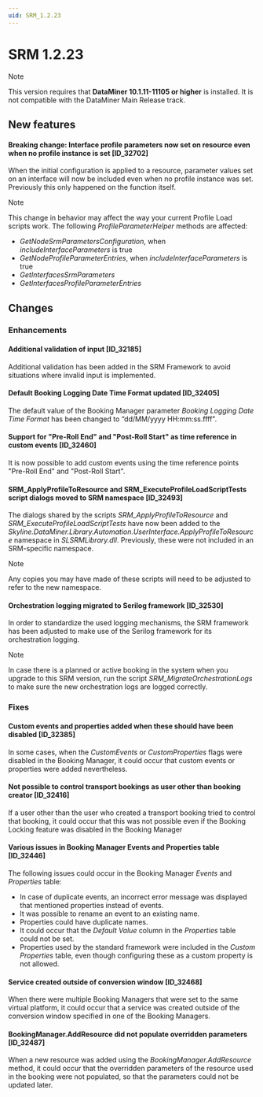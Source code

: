 ```yaml
---
uid: SRM_1.2.23
---
```


# SRM 1.2.23

> [!NOTE]
> This version requires that **DataMiner 10.1.11-11105 or higher** is installed. It is not compatible with the DataMiner Main Release track.

## New features

#### Breaking change: Interface profile parameters now set on resource even when no profile instance is set \[ID_32702\]

When the initial configuration is applied to a resource, parameter values set on an interface will now be included even when no profile instance was set. Previously this only happened on the function itself.

> [!NOTE]
> This change in behavior may affect the way your current Profile Load scripts work. The following *ProfileParameterHelper* methods are affected:
> - *GetNodeSrmParametersConfiguration*, when *includeInterfaceParameters* is true
> - *GetNodeProfileParameterEntries*, when *includeInterfaceParameters* is true
> - *GetInterfacesSrmParameters*
> - *GetInterfacesProfileParameterEntries*

## Changes

### Enhancements

#### Additional validation of input \[ID_32185\]

Additional validation has been added in the SRM Framework to avoid situations where invalid input is implemented.

#### Default Booking Logging Date Time Format updated \[ID_32405\]

The default value of the Booking Manager parameter *Booking Logging Date Time Format* has been changed to “dd/MM/yyyy HH:mm:ss.ffff".

#### Support for "Pre-Roll End" and "Post-Roll Start" as time reference in custom events \[ID_32460\]

It is now possible to add custom events using the time reference points "Pre-Roll End" and "Post-Roll Start".

#### SRM_ApplyProfileToResource and SRM_ExecuteProfileLoadScriptTests script dialogs moved to SRM namespace \[ID_32493\]

The dialogs shared by the scripts *SRM_ApplyProfileToResource* and *SRM_ExecuteProfileLoadScriptTests* have now been added to the *Skyline.DataMiner.Library.Automation.UserInterface.ApplyProfileToResource* namespace in *SLSRMLibrary.dll*. Previously, these were not included in an SRM-specific namespace.

> [!NOTE]
> Any copies you may have made of these scripts will need to be adjusted to refer to the new namespace.

#### Orchestration logging migrated to Serilog framework \[ID_32530\]

In order to standardize the used logging mechanisms, the SRM framework has been adjusted to make use of the Serilog framework for its orchestration logging.

> [!NOTE]
> In case there is a planned or active booking in the system when you upgrade to this SRM version, run the script *SRM_MigrateOrchestrationLogs* to make sure the new orchestration logs are logged correctly.

### Fixes

#### Custom events and properties added when these should have been disabled \[ID_32385\]

In some cases, when the *CustomEvents* or *CustomProperties* flags were disabled in the Booking Manager, it could occur that custom events or properties were added nevertheless.

#### Not possible to control transport bookings as user other than booking creator \[ID_32416\]

If a user other than the user who created a transport booking tried to control that booking, it could occur that this was not possible even if the Booking Locking feature was disabled in the Booking Manager

#### Various issues in Booking Manager Events and Properties table \[ID_32446\]

The following issues could occur in the Booking Manager *Events* and *Properties* table:

- In case of duplicate events, an incorrect error message was displayed that mentioned properties instead of events.
- It was possible to rename an event to an existing name.
- Properties could have duplicate names.
- It could occur that the *Default Value* column in the *Properties* table could not be set.
- Properties used by the standard framework were included in the *Custom Properties* table, even though configuring these as a custom property is not allowed.

#### Service created outside of conversion window \[ID_32468\]

When there were multiple Booking Managers that were set to the same virtual platform, it could occur that a service was created outside of the conversion window specified in one of the Booking Managers.

#### BookingManager.AddResource did not populate overridden parameters \[ID_32487\]

When a new resource was added using the *BookingManager.AddResource* method, it could occur that the overridden parameters of the resource used in the booking were not populated, so that the parameters could not be updated later.
